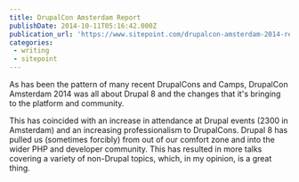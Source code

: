 ```yaml
---
title: DrupalCon Amsterdam Report
publishDate: 2014-10-11T05:16:42.000Z
publication_url: 'https://www.sitepoint.com/drupalcon-amsterdam-2014-report/'
categories:
 - writing
 - sitepoint
---
```


As has been the pattern of many recent DrupalCons and Camps, DrupalCon Amsterdam 2014 was all about Drupal 8 and the changes that it's bringing to the platform and community.

This has coincided with an increase in attendance at Drupal events (2300 in Amsterdam) and an increasing professionalism to DrupalCons. Drupal 8 has pulled us (sometimes forcibly) from out of our comfort zone and into the wider PHP and developer community. This has resulted in more talks covering a variety of non-Drupal topics, which, in my opinion, is a great thing.
